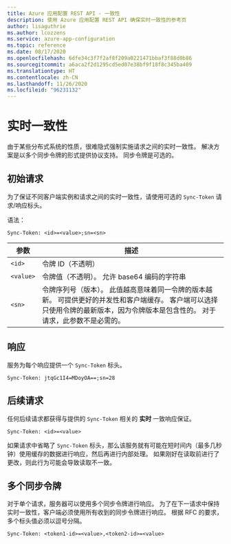 ```yaml
---
title: Azure 应用配置 REST API - 一致性
description: 使用 Azure 应用配置 REST API 确保实时一致性的参考页
author: lisaguthrie
ms.author: lcozzens
ms.service: azure-app-configuration
ms.topic: reference
ms.date: 08/17/2020
ms.openlocfilehash: 6dfe34c3f7f2af8f209a0221471bbaf3f88d0b86
ms.sourcegitcommit: a6aca2f2d1295cd5ed07e38bf9f18f8c345ba409
ms.translationtype: HT
ms.contentlocale: zh-CN
ms.lasthandoff: 11/26/2020
ms.locfileid: "96231132"
---
```

# <a name="real-time-consistency"></a>实时一致性

由于某些分布式系统的性质，很难隐式强制实施请求之间的实时一致性。 解决方案是以多个同步令牌的形式提供协议支持。 同步令牌是可选的。

## <a name="initial-request"></a>初始请求

为了保证不同客户端实例和请求之间的实时一致性，请使用可选的 `Sync-Token` 请求/响应标头。

语法：

```http
Sync-Token: <id>=<value>;sn=<sn>
```

|参数|描述|
|--|--|
| `<id>` | 令牌 ID（不透明） |
| `<value>` | 令牌值（不透明）。 允许 base64 编码的字符串 |
| `<sn>` | 令牌序列号（版本）。 此值越高意味着同一令牌的版本越新。 可提供更好的并发性和客户端缓存。 客户端可以选择只使用令牌的最新版本，因为令牌版本是包含性的。 对于请求，此参数不是必需的。 |

## <a name="response"></a>响应

服务为每个响应提供一个 `Sync-Token` 标头。

```http
Sync-Token: jtqGc1I4=MDoyOA==;sn=28
```

## <a name="subsequent-requests"></a>后续请求

任何后续请求都获得与提供的 `Sync-Token` 相关的 **实时** 一致响应保证。

```http
Sync-Token: <id>=<value>
```

如果请求中省略了 `Sync-Token` 标头，那么该服务就有可能在短时间内（最多几秒钟）使用缓存的数据进行响应，然后再进行内部处理。 如果刚好在读取前进行了更改，则此行为可能会导致读取不一致。

## <a name="multiple-sync-tokens"></a>多个同步令牌

对于单个请求，服务器可以使用多个同步令牌进行响应。 为了在下一请求中保持实时一致性，客户端必须使用所有收到的同步令牌进行响应。 根据 RFC 的要求，多个标头值必须以逗号分隔。

```http
Sync-Token: <token1-id>=<value>,<token2-id>=<value>
```
